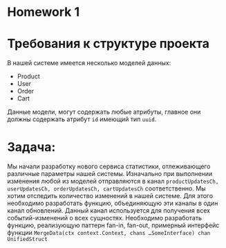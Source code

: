 # Homework 1

# Требования к структуре проекта
В нашей системе имеется несколько моделей данных:

- Product
- User
- Order
- Cart

Данные модели, могут содержать любые атрибуты, главное они должны содержать атрибут `id` имеющий тип `uuid`.

# Задача:
Мы начали разработку нового сервиса статистики, отлеживающего различные параметры нашей системы. 
Изначально при выполнении изменения любой из моделей отправляются в канал `productUpdatesCh, userUpdatesCh, orderUpdatesCh, cartUpdatesCh` соответственно. 
Мы хотим отследить количество изменений в нашей системе. 
Для этого необходимо разработать функцию, объединяющую эти каналы в один канал обновлений. 
Данный канал используется для получения всех событий-изменений о всех сущностях. 
Необходимо разработать функцию, реализующую паттерн fan-in, fan-out, примерный интерфейс функции `MergeData(ctx context.Context, chans …SomeInterface) chan UnifiedStruct`